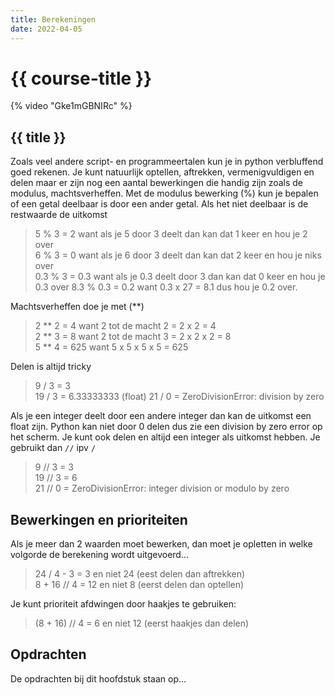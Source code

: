 ```yaml
---
title: Berekeningen
date: 2022-04-05
---
```


# {{ course-title }}

{% video "Gke1mGBNIRc" %}

## {{ title }}
Zoals veel andere script- en programmeertalen kun je in python verbluffend goed rekenen. Je kunt natuurlijk optellen, aftrekken, vermenigvuldigen en delen maar er zijn nog een aantal bewerkingen die handig zijn zoals de modulus, machtsverheffen.
Met de modulus bewerking (%) kun je bepalen of een getal deelbaar is door een ander getal. Als het niet deelbaar is de restwaarde de uitkomst
> 5 % 3 = 2 want als je 5 door 3 deelt dan kan dat 1 keer en hou je 2 over  
> 6 % 3 = 0 want als je 6 door 3 deelt dan kan dat 2 keer en hou je niks over  
> 0.3 % 3 = 0.3 want als je 0.3 deelt door 3 dan kan dat 0 keer en hou je 0.3 over
> 8.3 % 0.3 = 0.2 want 0.3 x 27 = 8.1 dus hou je 0.2 over. 

Machtsverheffen doe je met (**)
> 2 ** 2 = 4 want 2 tot de macht 2 = 2 x 2 = 4  
> 2 ** 3 = 8 want 2 tot de macht 3 = 2 x 2 x 2 = 8  
> 5 ** 4 = 625 want 5 x 5 x 5 x 5 = 625  

Delen is altijd tricky
> 9 / 3 = 3  
> 19 / 3 = 6.33333333 (float) 
> 21 / 0 = ZeroDivisionError: division by zero 

Als je een integer deelt door een andere integer dan kan de uitkomst een float zijn. Python kan niet door 0 delen dus zie een division by zero error op het scherm. Je kunt ook delen en altijd een integer als uitkomst hebben. Je gebruikt dan <code>//</code> ipv <code>/</code>

> 9 // 3 = 3  
> 19 // 3 = 6  
> 21 // 0 = ZeroDivisionError: integer division or modulo by zero

## Bewerkingen en prioriteiten
Als je meer dan 2 waarden moet bewerken, dan moet je opletten in welke volgorde de berekening wordt uitgevoerd...
> 24 / 4 - 3 = 3 en niet 24 (eest delen dan aftrekken)  
> 8 + 16 // 4 = 12 en niet 8 (eerst delen dan optellen)  

Je kunt prioriteit afdwingen door haakjes te gebruiken:
> (8 + 16) // 4 = 6 en niet 12 (eerst haakjes dan delen)

## Opdrachten
De opdrachten bij dit hoofdstuk staan op...